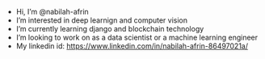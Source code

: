 - Hi, I’m @nabilah-afrin
- I’m interested in deep learnign and computer vision
- I’m currently learning django and blockchain technology
- I’m looking to work on as a data scientist or a machine learning engineer
- My linkedin id: https://www.linkedin.com/in/nabilah-afrin-86497021a/

<!---
nabilah-afrin/nabilah-afrin is a ✨ special ✨ repository because its `README.md` (this file) appears on your GitHub profile.
You can click the Preview link to take a look at your changes.
--->

